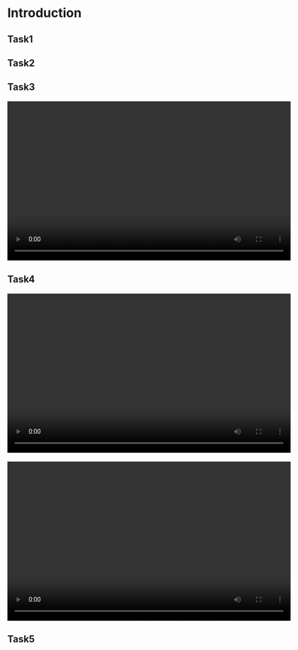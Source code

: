 # Introduction


## Task1


## Task2


## Task3

<video width="640" height="360" controls style="display: block; margin: 20px auto;">
  <source src="./task3.mp4" type="video/mp4">
</video>

## Task4
<video width="640" height="360" controls style="display: block; margin: 20px auto;">
  <source src="./task4-1.mp4" type="video/mp4">
</video>
<video width="640" height="360" controls style="display: block; margin: 20px auto;">
  <source src="./task4-2.mp4" type="video/mp4">
</video>

## Task5
